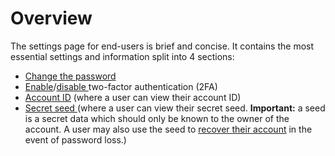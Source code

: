 # Overview

The settings page for end-users is brief and concise. It contains the most essential settings and information split into 4 sections:

* [Change the password](https://cryptofund.software/resources/product-guide/end-users/settings/change-the-password/)
* [Enable](https://cryptofund.software/resources/product-guide/end-users/settings/enable-2fa/)/[disable ](https://cryptofund.software/resources/product-guide/end-users/settings/disable-2fa/)two-factor authentication \(2FA\)
* [Account ID](https://cryptofund.software/resources/product-guide/end-users/settings/view-the-account-id/) \(where a user can view their account ID\)
* [Secret seed ](https://cryptofund.software/resources/product-guide/end-users/settings/view-the-secret-seed/)\(where a user can view their secret seed. **Important:** a seed is a secret data which should only be known to the owner of the account. A user may also use the seed to [recover their account](https://cryptofund.software/resources/product-guide/end-users/account-recovery/) in the event of password loss.\)

